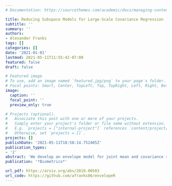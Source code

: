 ```yaml
---
# Documentation: https://sourcethemes.com/academic/docs/managing-content/

title: Reducing Subspace Models for Large-Scale Covariance Regression
subtitle: ''
summary: ''
authors:
- Alexander Franks
tags: []
categories: []
date: '2021-01-01'
lastmod: 2021-05-11T11:55:42-07:00
featured: false
draft: false

# Featured image
# To use, add an image named `featured.jpg/png` to your page's folder.
# Focal points: Smart, Center, TopLeft, Top, TopRight, Left, Right, BottomLeft, Bottom, BottomRight.
image:
  caption: ''
  focal_point: ''
  preview_only: true

# Projects (optional).
#   Associate this post with one or more of your projects.
#   Simply enter your project's folder or file name without extension.
#   E.g. `projects = ["internal-project"]` references `content/project/deep-learning/index.md`.
#   Otherwise, set `projects = []`.
projects: []
publishDate: '2021-05-11T18:58:14.752405Z'
publication_types:
- '2'
abstract: 'We develop an envelope model for joint mean and covariance regression in the large p, small n setting. In contrast to existing envelope methods, which improve mean estimates by incorporating estimates of the covariance structure, we focus on identifying covariance heterogeneity by incorporating information about mean-level differences. We use a Monte Carlo EM algorithm to identify a low-dimensional subspace which explains differences in both means and covariances as a function of covariates, and then use MCMC to estimate the posterior uncertainty conditional on the inferred low-dimensional subspace. We demonstrate the utility of our model on a motivating application on the metabolomics of aging. We also provide R code which can be used to develop and test other generalizations of the response envelope model.'
publication: '*Biometrics*'

url_pdf: https://arxiv.org/abs/2010.00503
url_code: https://github.com/afranks86/envelopeR
---
```

